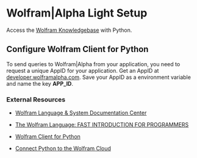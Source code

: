 # Wolfram|Alpha Light Setup
Access the [Wolfram Knowledgebase](www.wolframalpha.com) with Python. 

## Configure Wolfram Client for Python

To send queries to Wolfram|Alpha from your application, you need to request a unique AppID for your application. Get an AppID at [developer.wolframalpha.com](developer.wolframalpha.com). Save your AppID as a environment variable and name the key **APP_ID**. 


### External Resources

- [Wolfram Language & System
Documentation Center](https://reference.wolfram.com/language/?source=footer)

- [The Wolfram Language:
FAST INTRODUCTION
FOR PROGRAMMERS](https://www.wolfram.com/language/fast-introduction-for-programmers/en/)

- [Wolfram Client for Python](https://reference.wolfram.com/language/WolframClientForPython/)

- [Connect Python to the Wolfram Cloud](https://reference.wolfram.com/language/workflow/ConnectPythonToTheWolframCloud.html)